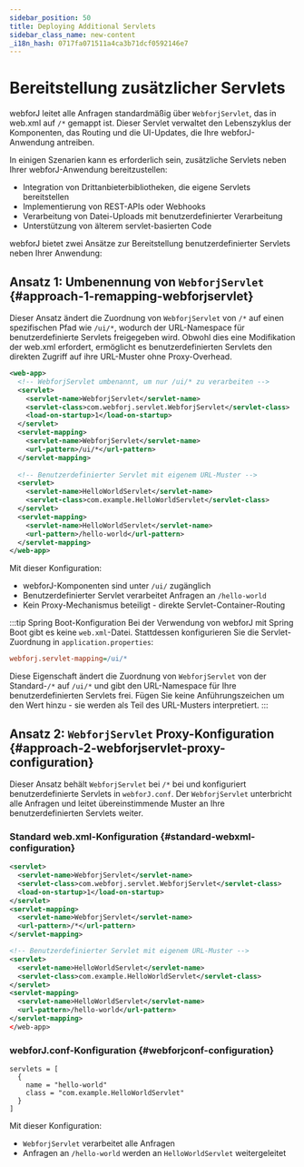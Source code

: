 ```yaml
---
sidebar_position: 50
title: Deploying Additional Servlets
sidebar_class_name: new-content
_i18n_hash: 0717fa071511a4ca3b71dcf0592146e7
---
```

<!-- vale off -->
# Bereitstellung zusätzlicher Servlets <DocChip chip='since' label='25.02' />
<!-- vale on -->

webforJ leitet alle Anfragen standardmäßig über `WebforjServlet`, das in web.xml auf `/*` gemappt ist. Dieser Servlet verwaltet den Lebenszyklus der Komponenten, das Routing und die UI-Updates, die Ihre webforJ-Anwendung antreiben.

In einigen Szenarien kann es erforderlich sein, zusätzliche Servlets neben Ihrer webforJ-Anwendung bereitzustellen:
- Integration von Drittanbieterbibliotheken, die eigene Servlets bereitstellen
- Implementierung von REST-APIs oder Webhooks
- Verarbeitung von Datei-Uploads mit benutzerdefinierter Verarbeitung
- Unterstützung von älterem servlet-basierten Code

webforJ bietet zwei Ansätze zur Bereitstellung benutzerdefinierter Servlets neben Ihrer Anwendung:

## Ansatz 1: Umbenennung von `WebforjServlet` {#approach-1-remapping-webforjservlet}

Dieser Ansatz ändert die Zuordnung von `WebforjServlet` von `/*` auf einen spezifischen Pfad wie `/ui/*`, wodurch der URL-Namespace für benutzerdefinierte Servlets freigegeben wird. Obwohl dies eine Modifikation der web.xml erfordert, ermöglicht es benutzerdefinierten Servlets den direkten Zugriff auf ihre URL-Muster ohne Proxy-Overhead.

```xml
<web-app>
  <!-- WebforjServlet umbenannt, um nur /ui/* zu verarbeiten -->
  <servlet>
    <servlet-name>WebforjServlet</servlet-name>
    <servlet-class>com.webforj.servlet.WebforjServlet</servlet-class>
    <load-on-startup>1</load-on-startup>
  </servlet>
  <servlet-mapping>
    <servlet-name>WebforjServlet</servlet-name>
    <url-pattern>/ui/*</url-pattern>
  </servlet-mapping>
  
  <!-- Benutzerdefinierter Servlet mit eigenem URL-Muster -->
  <servlet>
    <servlet-name>HelloWorldServlet</servlet-name>
    <servlet-class>com.example.HelloWorldServlet</servlet-class>
  </servlet>
  <servlet-mapping>
    <servlet-name>HelloWorldServlet</servlet-name>
    <url-pattern>/hello-world</url-pattern>
  </servlet-mapping>
</web-app>
```

Mit dieser Konfiguration:
- webforJ-Komponenten sind unter `/ui/` zugänglich
- Benutzerdefinierter Servlet verarbeitet Anfragen an `/hello-world`
- Kein Proxy-Mechanismus beteiligt - direkte Servlet-Container-Routing

:::tip Spring Boot-Konfiguration
Bei der Verwendung von webforJ mit Spring Boot gibt es keine `web.xml`-Datei. Stattdessen konfigurieren Sie die Servlet-Zuordnung in `application.properties`:

```Ini
webforj.servlet-mapping=/ui/*
```

Diese Eigenschaft ändert die Zuordnung von `WebforjServlet` von der Standard-`/*` auf `/ui/*` und gibt den URL-Namespace für Ihre benutzerdefinierten Servlets frei. Fügen Sie keine Anführungszeichen um den Wert hinzu - sie werden als Teil des URL-Musters interpretiert.
:::

## Ansatz 2: `WebforjServlet` Proxy-Konfiguration {#approach-2-webforjservlet-proxy-configuration}

Dieser Ansatz behält `WebforjServlet` bei `/*` bei und konfiguriert benutzerdefinierte Servlets in `webforJ.conf`. Der `WebforjServlet` unterbricht alle Anfragen und leitet übereinstimmende Muster an Ihre benutzerdefinierten Servlets weiter.

### Standard web.xml-Konfiguration {#standard-webxml-configuration}

```xml
<servlet>
  <servlet-name>WebforjServlet</servlet-name>
  <servlet-class>com.webforj.servlet.WebforjServlet</servlet-class>
  <load-on-startup>1</load-on-startup>
</servlet>
<servlet-mapping>
  <servlet-name>WebforjServlet</servlet-name>
  <url-pattern>/*</url-pattern>
</servlet-mapping>

<!-- Benutzerdefinierter Servlet mit eigenem URL-Muster -->
<servlet>
  <servlet-name>HelloWorldServlet</servlet-name>
  <servlet-class>com.example.HelloWorldServlet</servlet-class>
</servlet>
<servlet-mapping>
  <servlet-name>HelloWorldServlet</servlet-name>
  <url-pattern>/hello-world</url-pattern>
</servlet-mapping>
</web-app>
```

### webforJ.conf-Konfiguration {#webforjconf-configuration}

```hocon
servlets = [
  {
    name = "hello-world"
    class = "com.example.HelloWorldServlet"
  }
]
```

Mit dieser Konfiguration:
- `WebforjServlet` verarbeitet alle Anfragen
- Anfragen an `/hello-world` werden an `HelloWorldServlet` weitergeleitet
